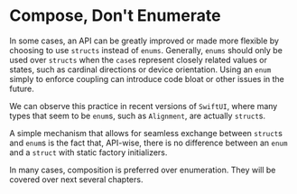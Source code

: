 # Compose, Don't Enumerate

In some cases, an API can be greatly improved or made more flexible by choosing to use `structs` instead of `enums`. Generally, `enums` should only be used over `structs` when the `case`s represent closely related values or states, such as cardinal directions or device orientation. Using an `enum` simply to enforce coupling can introduce code bloat or other issues in the future.

We can observe this practice in recent versions of `SwiftUI`, where many types that seem to be `enum`s, such as `Alignment`, are actually `struct`s.

A simple mechanism that allows for seamless exchange between `struct`s and `enum`s is the fact that, API-wise, there is no difference between an `enum` and a `struct` with static factory initializers.

In many cases, composition is preferred over enumeration. They will be covered over next several chapters.
